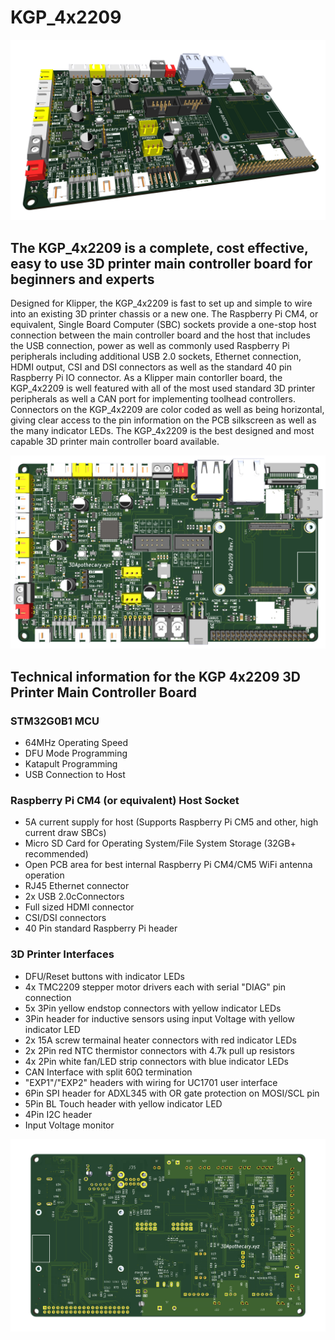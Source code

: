 # KGP_4x2209
![KGP_4x2209 Elevation](https://github.com/3dApothecary-xyz/KGP_4x2209/blob/main/Images/KGP_4x2209-Rev_7-Elevation.png)

## The KGP_4x2209 is a complete, cost effective, easy to use 3D printer main controller board for beginners and experts

Designed for Klipper, the KGP_4x2209 is fast to set up and simple to wire into an existing 3D printer chassis or a new one.  The Raspberry Pi CM4, or equivalent, Single Board Computer (SBC) sockets provide a one-stop host connection between the main controller board and the host that includes the USB connection, power as well as commonly used Raspberry Pi peripherals including additional USB 2.0 sockets, Ethernet connection, HDMI output, CSI and DSI connectors as well as the standard 40 pin Raspberry Pi IO connector.  As a Klipper main contorller board, the KGP_4x2209 is well featured with all of the most used standard 3D printer peripherals as well a CAN port for implementing toolhead controllers.  Connectors on the KGP_4x2209 are color coded as well as being horizontal, giving clear access to the pin information on the PCB silkscreen as well as the many indicator LEDs.  The KGP_4x2209 is the best designed and most capable 3D printer main controller board available.  

![KGP_4x2209 Topside](https://github.com/3dApothecary-xyz/KGP_4x2209/blob/main/Images/KGP_4x2209-Rev_7-Topside.png)

## Technical information for the KGP 4x2209 3D Printer Main Controller Board

### STM32G0B1 MCU
* 64MHz Operating Speed
* DFU Mode Programming
* Katapult Programming
* USB Connection to Host

### Raspberry Pi CM4 (or equivalent) Host Socket
* 5A current supply for host (Supports Raspberry Pi CM5 and other, high current draw SBCs)
* Micro SD Card for Operating System/File System Storage (32GB+ recommended)
* Open PCB area for best internal Raspberry Pi CM4/CM5 WiFi antenna operation
* RJ45 Ethernet connector
* 2x USB 2.0cConnectors
* Full sized HDMI connector
* CSI/DSI connectors
* 40 Pin standard Raspberry Pi header

### 3D Printer Interfaces
* DFU/Reset buttons with indicator LEDs
* 4x TMC2209 stepper motor drivers each with serial "DIAG" pin connection
* 5x 3Pin yellow endstop connectors with yellow indicator LEDs
* 3Pin header for inductive sensors using input Voltage with yellow indicator LED
* 2x 15A screw termainal heater connectors with red indicator LEDs
* 2x 2Pin red NTC thermistor connectors with 4.7k pull up resistors
* 4x 2Pin white fan/LED strip connectors with blue indicator LEDs
* CAN Interface with split 60Ω termination
* "EXP1"/"EXP2" headers with wiring for UC1701 user interface
* 6Pin SPI header for ADXL345 with OR gate protection on MOSI/SCL pin
* 5Pin BL Touch header with yellow indicator LED
* 4Pin I2C header
* Input Voltage monitor

![KGP_4x2209 Backside](https://github.com/3dApothecary-xyz/KGP_4x2209/blob/main/Images/KGP_4x2209_Rev_7-Backside.png)
